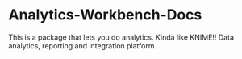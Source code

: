 Analytics-Workbench-Docs
========================

This is a package that lets you do analytics. Kinda like KNIME!! Data analytics, reporting and integration platform.
